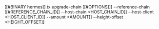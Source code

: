 [[#BINARY hermes]] tx upgrade-chain [[#OPTIONS]]] --reference-chain [[#REFERENCE_CHAIN_ID]] --host-chain <HOST_CHAIN_ID]] --host-client <HOST_CLIENT_ID]] --amount <AMOUNT]] --height-offset <HEIGHT_OFFSET]]
